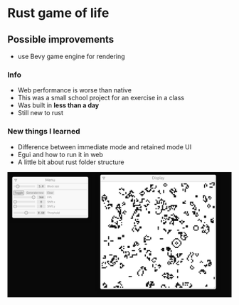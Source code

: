 # Rust game of life

## Possible improvements

- use Bevy game engine for rendering

### Info

- Web performance is worse than native
- This was a small school project for an exercise in a class
- Was built in **less than a day**
- Still new to rust

### New things I learned

- Difference between immediate mode and retained mode UI
- Egui and how to run it in web
- A little bit about rust folder structure

![preview](./preview.png)
